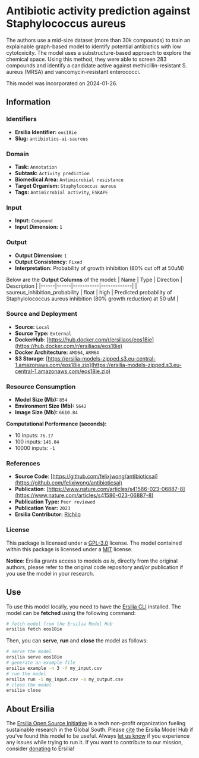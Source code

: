 # Antibiotic activity prediction against Staphylococcus aureus

The authors use a mid-size dataset (more than 30k compounds) to train an explainable graph-based model to identify potential antibiotics with low cytotoxicity. The model uses a substructure-based approach to explore the chemical space. Using this method, they were able to screen 283 compounds and identify a candidate active against methicillin-resistant S. aureus (MRSA) and vancomycin-resistant enterococci.

This model was incorporated on 2024-01-26.

## Information
### Identifiers
- **Ersilia Identifier:** `eos18ie`
- **Slug:** `antibiotics-ai-saureus`

### Domain
- **Task:** `Annotation`
- **Subtask:** `Activity prediction`
- **Biomedical Area:** `Antimicrobial resistance`
- **Target Organism:** `Staphylococcus aureus`
- **Tags:** `Antimicrobial activity`, `ESKAPE`

### Input
- **Input:** `Compound`
- **Input Dimension:** `1`

### Output
- **Output Dimension:** `1`
- **Output Consistency:** `Fixed`
- **Interpretation:** Probability of growth inhibition (80% cut off at 50uM)

Below are the **Output Columns** of the model:
| Name | Type | Direction | Description |
|------|------|-----------|-------------|
| saureus_inhibition_probability | float | high | Predicted probability of Staphylolococcus aureus inhibition (80% growth reduction) at 50 uM |


### Source and Deployment
- **Source:** `Local`
- **Source Type:** `External`
- **DockerHub**: [https://hub.docker.com/r/ersiliaos/eos18ie](https://hub.docker.com/r/ersiliaos/eos18ie)
- **Docker Architecture:** `AMD64`, `ARM64`
- **S3 Storage**: [https://ersilia-models-zipped.s3.eu-central-1.amazonaws.com/eos18ie.zip](https://ersilia-models-zipped.s3.eu-central-1.amazonaws.com/eos18ie.zip)

### Resource Consumption
- **Model Size (Mb):** `854`
- **Environment Size (Mb):** `5642`
- **Image Size (Mb):** `6610.84`

**Computational Performance (seconds):**
- 10 inputs: `76.17`
- 100 inputs: `146.04`
- 10000 inputs: `-1`

### References
- **Source Code**: [https://github.com/felixjwong/antibioticsai](https://github.com/felixjwong/antibioticsai)
- **Publication**: [https://www.nature.com/articles/s41586-023-06887-8](https://www.nature.com/articles/s41586-023-06887-8)
- **Publication Type:** `Peer reviewed`
- **Publication Year:** `2023`
- **Ersilia Contributor:** [Richiio](https://github.com/Richiio)

### License
This package is licensed under a [GPL-3.0](https://github.com/ersilia-os/ersilia/blob/master/LICENSE) license. The model contained within this package is licensed under a [MIT](LICENSE) license.

**Notice**: Ersilia grants access to models _as is_, directly from the original authors, please refer to the original code repository and/or publication if you use the model in your research.


## Use
To use this model locally, you need to have the [Ersilia CLI](https://github.com/ersilia-os/ersilia) installed.
The model can be **fetched** using the following command:
```bash
# fetch model from the Ersilia Model Hub
ersilia fetch eos18ie
```
Then, you can **serve**, **run** and **close** the model as follows:
```bash
# serve the model
ersilia serve eos18ie
# generate an example file
ersilia example -n 3 -f my_input.csv
# run the model
ersilia run -i my_input.csv -o my_output.csv
# close the model
ersilia close
```

## About Ersilia
The [Ersilia Open Source Initiative](https://ersilia.io) is a tech non-profit organization fueling sustainable research in the Global South.
Please [cite](https://github.com/ersilia-os/ersilia/blob/master/CITATION.cff) the Ersilia Model Hub if you've found this model to be useful. Always [let us know](https://github.com/ersilia-os/ersilia/issues) if you experience any issues while trying to run it.
If you want to contribute to our mission, consider [donating](https://www.ersilia.io/donate) to Ersilia!
